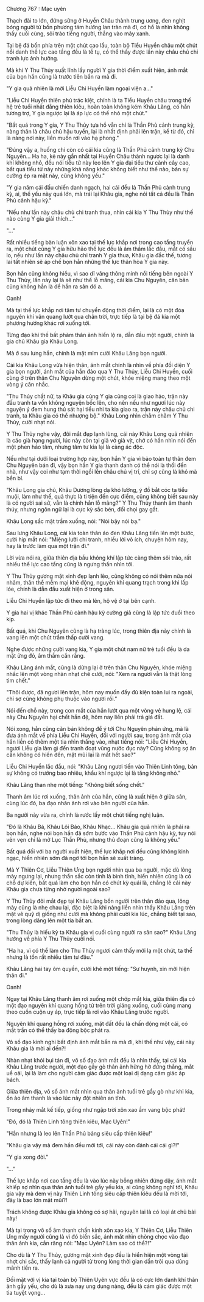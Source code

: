 




Chương 767 : Mạc uyên


Thạch đài to lớn, đứng sững ở Huyền Châu thành trung ương, đen nghịt bóng người từ bốn phương tám hướng lan tràn mà đi, cơ hồ là nhìn không thấy cuối cùng, sôi trào tiếng người, thẳng vào mây xanh.

Tại bệ đá bốn phía trên một chút cao lầu, toàn bộ Tiểu Huyền châu một chút nổi danh thế lực cao tầng đều là tề tụ, có thể thấy được lần này châu chủ chi tranh lực ảnh hưởng.

Mà khi Y Thu Thủy suất lĩnh lấy người Y gia thời điểm xuất hiện, ánh mắt của bọn hắn cũng là trước tiên bắn ra mà đi.

"Y gia quả nhiên là mời Liễu Chi Huyền làm ngoại viện a..."

"Liễu Chi Huyền thiên phú trác kiệt, chính là ta Tiểu Huyền châu trong thế hệ trẻ tuổi nhất đẳng thiên kiêu, hoàn toàn không kém Khâu Lăng, có hắn tương trợ, Y gia ngược lại là áp lực có thể nhỏ một chút."

"Bất quá trong Y gia, Y Thu Thủy tựa hồ vẫn chỉ là Thần Phủ cảnh trung kỳ, nàng thân là châu chủ hậu tuyển, lại là nhất định phải lên trận, kể từ đó, chỉ là nàng nơi này, liền muốn rơi vào hạ phong."

"Đúng vậy a, huống chi còn có cái kia cũng là Thần Phủ cảnh trung kỳ Chu Nguyên... Ha ha, kẻ này gần nhất tại Huyền Châu thành ngược lại là danh khí không nhỏ, đều nói tiểu tử này leo lên Y gia đại tiểu thư cành cây cao, bất quá tiểu tử này những khả năng khác không biết như thế nào, bản sự cưỡng ép ra mặt này, cũng không yếu."

"Y gia năm cái đấu chiến danh ngạch, hai cái đều là Thần Phủ cảnh trung kỳ, ai, thế yếu này quá lớn, mà trái lại Khâu gia, nghe nói tất cả đều là Thần Phủ cảnh hậu kỳ."

"Nếu như lần này châu chủ chi tranh thua, nhìn cái kia Y Thu Thủy như thế nào cùng Y gia giải thích..."

"..."

Rất nhiều tiếng bàn luận xôn xao tại thế lực khắp nơi trong cao tầng truyền ra, một chút cùng Y gia hữu hảo thế lực đều là âm thầm lắc đầu, mắt có sầu lo, nếu như lần này châu chủ chi tranh Y gia thua, Khâu gia đắc thế, tương lai tất nhiên sẽ áp chế bọn hắn những thế lực thân hòa Y gia này.

Bọn hắn cũng không hiểu, vì sao dĩ vãng thông minh nổi tiếng bên ngoài Y Thu Thủy, lần này lại là sẽ như thế lỗ mãng, cái kia Chu Nguyên, căn bản cũng không hẳn là để hắn ra sân đó a.

Oanh!

Mà tại thế lực khắp nơi tâm tư chuyển động thời điểm, lại là có một đóa nguyên khí vân quang lướt qua chân trời, trực tiếp là tại bệ đá kia một phương hướng khác rơi xuống tới.

Từng đạo khí thế bất phàm thân ảnh hiển lộ ra, dẫn đầu một người, chính là gia chủ Khâu gia Khâu Long.

Mà ở sau lưng hắn, chính là mặt mỉm cười Khâu Lăng bọn người.

Cái kia Khâu Long vừa hiện thân, ánh mắt chính là nhìn về phía đối diện Y gia bọn người, ánh mắt của hắn đảo qua Y Thu Thủy, Liễu Chi Huyền, cuối cùng ở trên thân Chu Nguyên dừng một chút, khóe miệng mang theo một vòng ý cân nhắc.

"Thu Thủy chất nữ, ta Khâu gia cùng Y gia cũng coi là giao hảo, trận này đấu tranh ta vốn không nguyện bốc lên, cho nên nếu như ngươi lúc này nguyện ý đem hung thủ sát hại tiểu nhi ta kia giao ra, trận này châu chủ chi tranh, ta Khâu gia có thể nhượng bộ." Khâu Long nhìn chằm chằm Y Thu Thủy, cười nhạt nói.

Y Thu Thủy nghe vậy, đôi mắt đẹp lạnh lùng, cái này Khâu Long quả nhiên là cáo già hạng người, lúc này còn tại giả vờ giả vịt, chớ có hắn nhìn nói đến một phen hảo tâm, nhưng tâm tư kia lại là càng ác độc.

Nếu như tại dưới loại trường hợp này, bọn hắn Y gia vì bảo toàn tự thân đem Chu Nguyên bán đi, vậy bọn hắn Y gia thanh danh có thể nói là thối đến nhà, như vậy coi như tạm thời ngồi lên châu chủ vị trí, chỉ sợ cũng là khó mà bền bỉ.

"Khâu Long gia chủ, Khâu Dương lòng dạ khó lường, ý đồ bắt cóc ta tiểu muội, làm như thế, quả thực là ti tiện đến cực điểm, cũng không biết sau này là có người sai sử, vẫn là chính hắn lỗ mãng?" Y Thu Thủy thanh âm thanh thúy, nhưng ngôn ngữ lại là cực kỳ sắc bén, đối chọi gay gắt.

Khâu Long sắc mặt trầm xuống, nói: "Nói bậy nói bạ."

Sau lưng Khâu Long, cái kia toàn thân áo đen Khâu Lăng tiến lên một bước, cười híp mắt nói: "Miệng lưỡi chi tranh, nhiều lời vô ích, chuyện hôm nay, hay là trước làm qua một trận đi."

Lời vừa nói ra, giữa thiên địa bầu không khí lập tức càng thêm sôi trào, rất nhiều thế lực cao tầng cũng là ngưng thần nhìn tới.

Y Thu Thủy gương mặt xinh đẹp lạnh lẽo, cũng không có nói thêm nữa nói nhảm, thân thể mềm mại khẽ động, nguyên khí quang trạch trong khi lấp lóe, chính là dẫn đầu xuất hiện ở trong sân.

Liễu Chi Huyền lập tức đi theo mà lên, hộ vệ ở tại bên cạnh.

Y gia hai vị khác Thần Phủ cảnh hậu kỳ cường giả cũng là lập tức đuổi theo kịp.

Bất quá, khi Chu Nguyên cũng là hạ tràng lúc, trong thiên địa này chính là vang lên một chút trầm thấp cười vang.

Nghe được những cười vang kia, Y gia một chút nam nữ trẻ tuổi đều là da mặt ửng đỏ, âm thầm cắn răng.

Khâu Lăng ánh mắt, cũng là dừng lại ở trên thân Chu Nguyên, khóe miệng nhấc lên một vòng nhàn nhạt chê cười, nói: "Xem ra ngươi vẫn là thật lòng tìm chết."

"Thôi được, đã ngươi lên trận, hôm nay muốn đầy đủ kiện toàn lui ra ngoài, chỉ sợ cũng không phụ thuộc vào ngươi rồi."

Nói đến chỗ này, trong con mắt của hắn lướt qua một vòng vẻ hung lệ, cái này Chu Nguyên hại chết hắn đệ, hôm nay liền phải trả giá đắt.

Nói xong, hắn cũng căn bản không để ý tới Chu Nguyên phản ứng, mà là đưa ánh mắt về phía Liễu Chi Huyền, đối với người sau, trong ánh mắt của hắn liền có thêm một tia nhìn thẳng vào, nhạt tiếng nói: "Liễu Chi Huyền, ngươi Liễu gia làm gì đến tranh đoạt vũng nước đục này? Cũng không sợ ân cần không có hiến đến, mặt mũi lại là mất hết sao?"

Liễu Chi Huyền lắc đầu, nói: "Khâu Lăng ngươi tiến vào Thiên Linh tông, bản sự không có trướng bao nhiêu, khẩu khí ngược lại là tăng không nhỏ."

Khâu Lăng than nhẹ một tiếng: "Không biết sống chết."

Thanh âm lúc rơi xuống, thân ảnh của hắn, cũng là xuất hiện ở giữa sân, cùng lúc đó, ba đạo nhân ảnh rơi vào bên người của hắn.

Ba người này vừa ra, chính là rước lấy một chút tiếng nghị luận.

"Đó là Khâu Bá, Khâu Lôi Báo, Khâu Nhạc... Khâu gia quả nhiên là phái ra bọn hắn, nghe nói bọn hắn đã sớm bước vào Thần Phủ cảnh hậu kỳ, tuy nói vẻn vẹn chỉ là mở Lục Thần Phủ, nhưng thủ đoạn cũng là không yếu."

Bất quá đối với ba người xuất hiện, thế lực khắp nơi đều cũng không kinh ngạc, hiển nhiên sớm đã ngờ tới bọn hắn sẽ xuất tràng.

Mà Y Thiên Cơ, Liễu Thiên Ưng bọn người nhìn qua ba người, mặc dù lông mày ngưng lại, nhưng thần sắc còn tính là bình tĩnh, hiển nhiên cũng là có chỗ dự kiến, bất quá làm cho bọn hắn có chút kỳ quái là, chẳng lẽ cái này Khâu gia chưa từng nhờ người ngoài sao?

Y Thu Thủy đôi mắt đẹp tại Khâu Lăng bốn người trên thân đảo qua, lông mày cũng là nhẹ chau lại, đặc biệt là khi nàng liền nhìn thấy Khâu Lăng trên mặt vẻ quỷ dị giống như cười mà không phải cười kia lúc, chẳng biết tại sao, trong lòng dâng lên một tia bất an.

"Thu Thủy là hiếu kỳ ta Khâu gia vị cuối cùng người ra sân sao?" Khâu Lăng hướng về phía Y Thu Thủy cười nói.

"Ha ha, vì có thể làm cho Thu Thủy ngươi cảm thấy mới lạ một chút, ta thế nhưng là tốn rất nhiều tâm tư đâu."

Khâu Lăng hai tay ôm quyền, cười khẽ một tiếng: "Sư huynh, xin mời hiện thân đi."

Oanh!

Ngay tại Khâu Lăng thanh âm rơi xuống một chớp mắt kia, giữa thiên địa có một đạo nguyên khí quang hồng từ trên trời giáng xuống, cuối cùng mang theo cuồn cuộn uy áp, trực tiếp là rơi vào Khâu Lăng trước người.

Nguyên khí quang hồng rơi xuống, mặt đất đều là chấn động một cái, có mắt trần có thể thấy ba động bộc phát ra.

Vô số đạo kinh nghi bất định ánh mắt bắn ra mà đi, khí thế như vậy, cái này Khâu gia là mời ai đến?!

Nhàn nhạt khói bụi tán đi, vô số đạo ánh mắt đều là nhìn thấy, tại cái kia Khâu Lăng trước người, một đạo gầy gò thân ảnh hững hờ đứng thẳng, mắt uể oải, lại là làm cho người cảm giác được một loại dị dạng cảm giác áp bách.

Giữa thiên địa, vô số ánh mắt nhìn qua thân ảnh tuổi trẻ gầy gò như khỉ kia, ồn ào âm thanh là vào lúc này đột nhiên an tĩnh.

Trong nháy mắt kế tiếp, giống như ngập trời xôn xao ầm vang bộc phát!

"Đó, đó là Thiên Linh tông thiên kiêu, Mạc Uyên!"

"Hắn nhưng là leo lên Thần Phủ bảng siêu cấp thiên kiêu!"

"Khâu gia vậy mà đem hắn đều mời tới, cái này còn đánh cái cái gì?!"

"Y gia xong đời."

"..."

Thế lực khắp nơi cao tầng đều là vào lúc này bỗng nhiên đứng dậy, ánh mắt khiếp sợ nhìn qua thân ảnh tuổi trẻ gầy yếu kia, ai cũng không nghĩ tới, Khâu gia vậy mà đem vị này Thiên Linh tông siêu cấp thiên kiêu đều là mời tới, đây là bao lớn mặt mũi?!

Trách không được Khâu gia không có sợ hãi, nguyên lai là có loại át chủ bài này!

Mà tại trong vô số âm thanh chấn kinh xôn xao kia, Y Thiên Cơ, Liễu Thiên Ưng mấy người cũng là vì đó biến sắc, ánh mắt nhìn chòng chọc vào đạo thân ảnh kia, cắn răng nói: "Mạc Uyên? Làm sao có thể?!"

Cho dù là Y Thu Thủy, gương mặt xinh đẹp đều là hiển hiện một vòng tái nhợt chi sắc, thấy lạnh cả người từ trong lòng thời gian dần trôi qua dũng mãnh tiến ra.

Đối mặt với vị kia tại toàn bộ Thiên Uyên vực đều là có cực lớn danh khí thân ảnh gầy yếu, cho dù là xưa nay ung dung nàng, đều là cảm giác được một tia tuyệt vọng...




